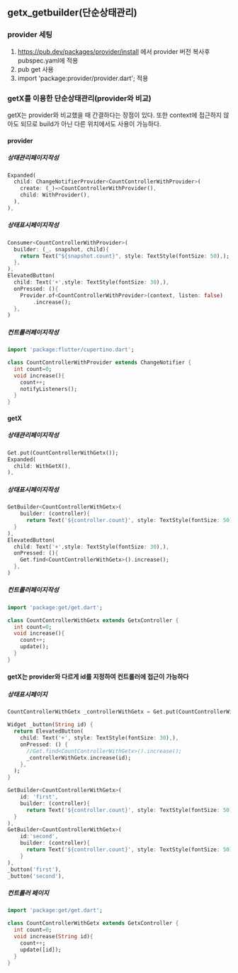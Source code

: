 
## getx_getbuilder(단순상태관리)

### provider 세팅
1. https://pub.dev/packages/provider/install 에서 provider 버전 복사후 pubspec.yaml에 적용
2. pub get 사용
4. import 'package:provider/provider.dart'; 적용

### getX를 이용한 단순상태관리(provider와 비교)
getX는 provider와 비교했을 때 간결하다는 장점이 있다. 또한 context에 접근하지 않아도 되므로 build가 아닌 다른 위치에서도 사용이 가능하다.

#### provider
##### 상태관리페이지작성
```dart
Expanded(
  child: ChangeNotifierProvider<CountControllerWithProvider>(
    create: (_)=>CountControllerWithProvider(),
    child: WithProvider(),
  ),
),
```

##### 상태표시페이지작성
```dart
Consumer<CountControllerWithProvider>(
  builder: (_, snapshot, child){
    return Text("${snapshot.count}", style: TextStyle(fontSize: 50),);
  },
),
ElevatedButton(
  child: Text('+',style: TextStyle(fontSize: 30),),
  onPressed: (){
    Provider.of<CountControllerWithProvider>(context, listen: false)
        .increase();
  },
)
```

##### 컨트롤러페이지작성
```dart
import 'package:flutter/cupertino.dart';

class CountControllerWithProvider extends ChangeNotifier {
  int count=0;
  void increase(){
    count++;
    notifyListeners();
  }
}
```

#### getX
##### 상태관리페이지작성
```dart
Get.put(CountControllerWithGetx());
Expanded(
  child: WithGetX(),
),
```

##### 상태표시페이지작성
```dart
GetBuilder<CountControllerWithGetx>(
    builder: (controller){
      return Text('${controller.count}', style: TextStyle(fontSize: 50),);
  }
),
ElevatedButton(
  child: Text('+',style: TextStyle(fontSize: 30),),
  onPressed: (){
    Get.find<CountControllerWithGetx>().increase();
  },
)
```

##### 컨트롤러페이지작성
```dart
import 'package:get/get.dart';

class CountControllerWithGetx extends GetxController {
  int count=0;
  void increase(){
    count++;
    update();
  }
}
```

#### getX는 provider와 다르게 id를 지정하여 컨트롤러에 접근이 가능하다
##### 상태표시페이지
```dart
CountControllerWithGetx _controllerWithGetx = Get.put(CountControllerWithGetx());

Widget _button(String id) {
  return ElevatedButton(
    child: Text('+', style: TextStyle(fontSize: 30),),
    onPressed: () {
      //Get.find<CountControllerWithGetx>().increase();
      _controllerWithGetx.increase(id);
    },
  );
}

GetBuilder<CountControllerWithGetx>(
    id: 'first',
    builder: (controller){
      return Text('${controller.count}', style: TextStyle(fontSize: 50),);
  }
),
GetBuilder<CountControllerWithGetx>(
    id:'second',
    builder: (controller){
      return Text('${controller.count}', style: TextStyle(fontSize: 50),);
    }
),
_button('first'),
_button('second'),
```
##### 컨트롤러 페이지
```dart
import 'package:get/get.dart';

class CountControllerWithGetx extends GetxController {
  int count=0;
  void increase(String id){
    count++;
    update([id]);
  }
}
```
